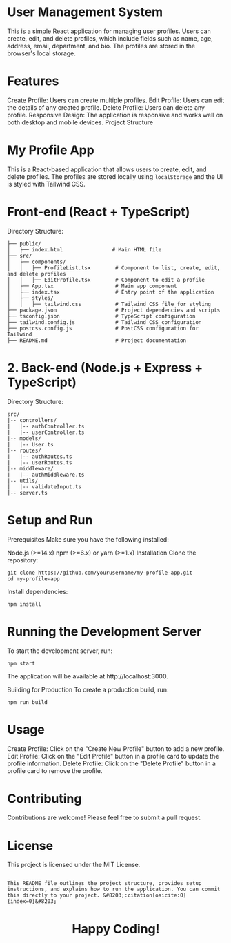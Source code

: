 # User Management System
This is a simple React application for managing user profiles. Users can create, edit, and delete profiles, which include fields such as name, age, address, email, department, and bio. The profiles are stored in the browser's local storage.

# Features
Create Profile: Users can create multiple profiles.
Edit Profile: Users can edit the details of any created profile.
Delete Profile: Users can delete any profile.
Responsive Design: The application is responsive and works well on both desktop and mobile devices.
Project Structure

# My Profile App

This is a React-based application that allows users to create, edit, and delete profiles. The profiles are stored locally using `localStorage` and the UI is styled with Tailwind CSS.

# Front-end (React + TypeScript)
Directory Structure:

```plaintext
├── public/
│   ├── index.html                # Main HTML file
├── src/
│   ├── components/
│   │   ├── ProfileList.tsx        # Component to list, create, edit, and delete profiles
│   │   ├── EditProfile.tsx        # Component to edit a profile
│   ├── App.tsx                    # Main app component
│   ├── index.tsx                  # Entry point of the application
│   ├── styles/
│   │   ├── tailwind.css           # Tailwind CSS file for styling
├── package.json                   # Project dependencies and scripts
├── tsconfig.json                  # TypeScript configuration
├── tailwind.config.js             # Tailwind CSS configuration
├── postcss.config.js              # PostCSS configuration for Tailwind
├── README.md                      # Project documentation
```

# 2. Back-end (Node.js + Express + TypeScript)
Directory Structure:

```
src/
|-- controllers/
|   |-- authController.ts
|   |-- userController.ts
|-- models/
|   |-- User.ts
|-- routes/
|   |-- authRoutes.ts
|   |-- userRoutes.ts
|-- middleware/
|   |-- authMiddleware.ts
|-- utils/
|   |-- validateInput.ts
|-- server.ts
```
# Setup and Run
Prerequisites
Make sure you have the following installed:

Node.js (>=14.x)
npm (>=6.x) or yarn (>=1.x)
Installation
Clone the repository:
```
git clone https://github.com/yourusername/my-profile-app.git
cd my-profile-app
```
Install dependencies:
```
npm install
```
# Running the Development Server
To start the development server, run:
```
npm start
```
The application will be available at http://localhost:3000.

Building for Production
To create a production build, run:
```
npm run build

```
# Usage
Create Profile: Click on the "Create New Profile" button to add a new profile.
Edit Profile: Click on the "Edit Profile" button in a profile card to update the profile information.
Delete Profile: Click on the "Delete Profile" button in a profile card to remove the profile.
# Contributing
Contributions are welcome! Please feel free to submit a pull request.

# License
This project is licensed under the MIT License.
```

This README file outlines the project structure, provides setup instructions, and explains how to run the application. You can commit this directly to your project. &#8203;:citation[oaicite:0]{index=0}&#8203;
```
<h1 style="text-align: center;  align-items: center;  ">
    Happy Coding!
</h1>

